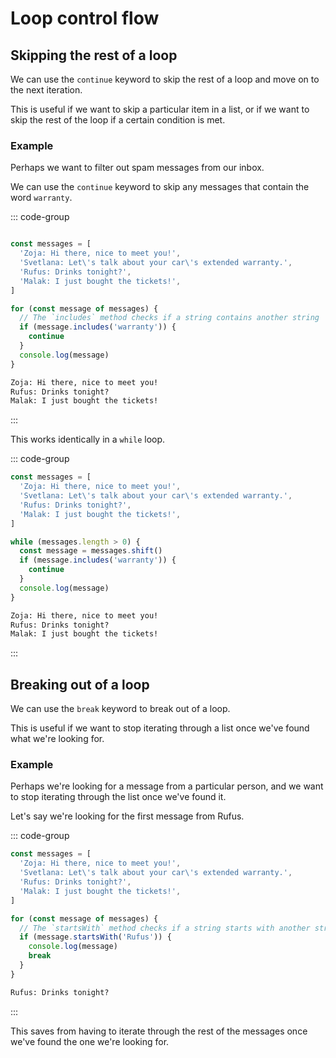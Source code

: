 # Loop control flow

## Skipping the rest of a loop

We can use the `continue` keyword to skip the rest of a loop and move on to the next iteration.

This is useful if we want to skip a particular item in a list, or if we want to skip the rest of the loop if a certain condition is met.

### Example

Perhaps we want to filter out spam messages from our inbox.

We can use the `continue` keyword to skip any messages that contain the word `warranty`.

::: code-group

```js

const messages = [
  'Zoja: Hi there, nice to meet you!',
  'Svetlana: Let\'s talk about your car\'s extended warranty.',
  'Rufus: Drinks tonight?',
  'Malak: I just bought the tickets!',
]

for (const message of messages) {
  // The `includes` method checks if a string contains another string
  if (message.includes('warranty')) {
    continue
  }
  console.log(message)
}

```

```txt [output]
Zoja: Hi there, nice to meet you!
Rufus: Drinks tonight?
Malak: I just bought the tickets!
```

:::

This works identically in a `while` loop.

::: code-group

```js
const messages = [
  'Zoja: Hi there, nice to meet you!',
  'Svetlana: Let\'s talk about your car\'s extended warranty.',
  'Rufus: Drinks tonight?',
  'Malak: I just bought the tickets!',
]

while (messages.length > 0) {
  const message = messages.shift()
  if (message.includes('warranty')) {
    continue
  }
  console.log(message)
}
```

```txt [output]
Zoja: Hi there, nice to meet you!
Rufus: Drinks tonight?
Malak: I just bought the tickets!
```

:::

## Breaking out of a loop

We can use the `break` keyword to break out of a loop.

This is useful if we want to stop iterating through a list once we've found what we're looking for.

### Example

Perhaps we're looking for a message from a particular person, and we want to stop iterating through the list once we've found it.

Let's say we're looking for the first message from Rufus.

::: code-group

```js
const messages = [
  'Zoja: Hi there, nice to meet you!',
  'Svetlana: Let\'s talk about your car\'s extended warranty.',
  'Rufus: Drinks tonight?',
  'Malak: I just bought the tickets!',
]

for (const message of messages) {
  // The `startsWith` method checks if a string starts with another string
  if (message.startsWith('Rufus')) {
    console.log(message)
    break
  }
}
```

```txt [output]
Rufus: Drinks tonight?
```

:::

This saves from having to iterate through the rest of the messages once we've found the one we're looking for.